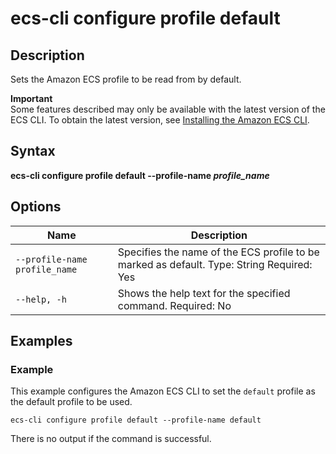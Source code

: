 # ecs\-cli configure profile default<a name="cmd-ecs-cli-configure-profile-default"></a>

## Description<a name="cmd-ecs-cli-configure-profile-default-description"></a>

Sets the Amazon ECS profile to be read from by default\.

**Important**  
Some features described may only be available with the latest version of the ECS CLI\. To obtain the latest version, see [Installing the Amazon ECS CLI](ECS_CLI_installation.md)\.

## Syntax<a name="cmd-ecs-cli-configure-profile-default-syntax"></a>

**ecs\-cli configure profile default \-\-profile\-name *profile\_name***

## Options<a name="cmd-ecs-cli-configure-profile-default-options"></a>


| Name | Description | 
| --- | --- | 
|  `--profile-name profile_name`  |  Specifies the name of the ECS profile to be marked as default\. Type: String Required: Yes  | 
|  `--help, -h`  |  Shows the help text for the specified command\. Required: No  | 

## Examples<a name="cmd-ecs-cli-configure-profile-default-examples"></a>

### Example<a name="cmd-ecs-cli-configure-profile-default-example-1"></a>

This example configures the Amazon ECS CLI to set the `default` profile as the default profile to be used\.

```
ecs-cli configure profile default --profile-name default
```

There is no output if the command is successful\.